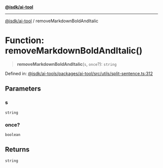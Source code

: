[**@isdk/ai-tool**](../README.md)

***

[@isdk/ai-tool](../globals.md) / removeMarkdownBoldAndItalic

# Function: removeMarkdownBoldAndItalic()

> **removeMarkdownBoldAndItalic**(`s`, `once`?): `string`

Defined in: [@isdk/ai-tools/packages/ai-tool/src/utils/split-sentence.ts:312](https://github.com/isdk/ai-tool.js/blob/4ebf370aaec9c78535cb40ffc19656d7bddcb145/src/utils/split-sentence.ts#L312)

## Parameters

### s

`string`

### once?

`boolean`

## Returns

`string`
